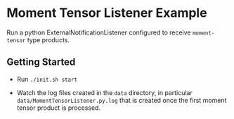 Moment Tensor Listener Example
==============================

Run a python ExternalNotificationListener configured to receive `moment-tensor` type products.


Getting Started
---------------

- Run `./init.sh start`

- Watch the log files created in the `data` directory, in particular `data/MomentTensorListener.py.log` that is created once the first moment tensor product is processed.
